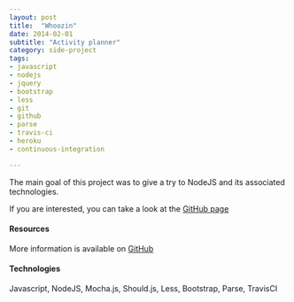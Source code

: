 ```yaml
---
layout: post
title:  "Whoozin"
date: 2014-02-01
subtitle: "Activity planner"
category: side-project
tags:
- javascript
- nodejs
- jquery
- bootstrap
- less
- git
- github
- parse
- travis-ci
- heroku
- continuous-integration

---
```


The main goal of this project was to give a try to NodeJS and its associated technologies.

If you are interested, you can take a look at the [GitHub page](https://github.com/boissonnat/whoozin)

#### Resources

More information is available on [GitHub](https://github.com/boissonnat/whoozin)

#### Technologies

Javascript, NodeJS, Mocha.js, Should.js, Less, Bootstrap, Parse, TravisCI
